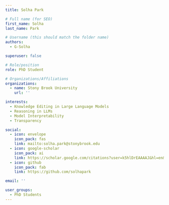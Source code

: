 ```yaml
---
title: Solha Park

# Full name (for SEO)
first_name: Solha
last_name: Park

# Username (this should match the folder name)
authors:
  - G-Solha

superuser: false

# Role/position
role: PhD Student

# Organizations/Affiliations
organizations:
  - name: Stony Brook University
    url: ''

interests:
  - Knowledge Editing in Large Language Models
  - Reasoning in LLMs
  - Model Interpretability
  - Transparency

social:
  - icon: envelope
    icon_pack: fas
    link: mailto:solha.park@stonybrook.edu
  - icon: google-scholar
    icon_pack: ai
    link: https://scholar.google.com/citations?user=k5hlDrEAAAAJ&hl=en&authuser=1
  - icon: github
    icon_pack: fab
    link: https://github.com/solhapark

email: ''

user_groups:
  - PhD Students
---
```

